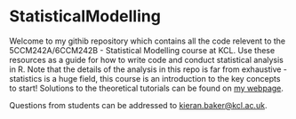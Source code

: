 # StatisticalModelling

Welcome to my githib repository which contains all the code relevent to the 5CCM242A/6CCM242B - Statistical Modelling course at KCL. Use these resources as a guide for how to write code and conduct statistical analysis in R. Note that the details of the analysis in this repo is far from exhaustive - statistics is a huge field, this course is an introduction to the key concepts to start!
Solutions to the theoretical tutorials can be found on [my webpage](https://sites.google.com/site/kieranbakerresources/home).

Questions from students can be addressed to kieran.baker@kcl.ac.uk.
